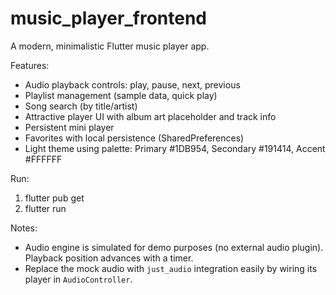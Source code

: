 # music_player_frontend

A modern, minimalistic Flutter music player app.

Features:
- Audio playback controls: play, pause, next, previous
- Playlist management (sample data, quick play)
- Song search (by title/artist)
- Attractive player UI with album art placeholder and track info
- Persistent mini player
- Favorites with local persistence (SharedPreferences)
- Light theme using palette: Primary #1DB954, Secondary #191414, Accent #FFFFFF

Run:
1. flutter pub get
2. flutter run

Notes:
- Audio engine is simulated for demo purposes (no external audio plugin). Playback position advances with a timer.
- Replace the mock audio with `just_audio` integration easily by wiring its player in `AudioController`.
